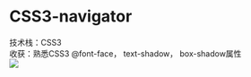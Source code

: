 # CSS3-navigator
技术栈：CSS3  
收获：熟悉CSS3 @font-face， text-shadow， box-shadow属性  
![](http://my-first-bucket-1255365917.coscd.myqcloud.com/git/navigator-pic.png)